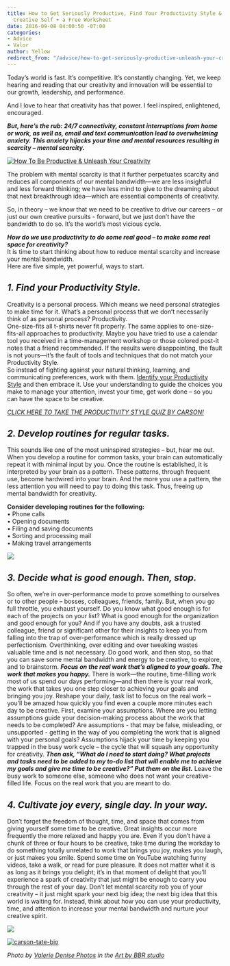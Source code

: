 ```yaml
---
title: How to Get Seriously Productive, Find Your Productivity Style & Unleash Your
  Creative Self + a Free Worksheet
date: 2016-09-08 04:00:50 -07:00
categories:
- Advice
- Valor
author: Yellow
redirect_from: "/advice/how-to-get-seriously-productive-unleash-your-creative-self/"
---
```


Today’s world is fast. It’s competitive. It’s constantly changing. Yet, we keep hearing and reading that our creativity and innovation will be essential to our growth, leadership, and performance.

And I love to hear that creativity has that power. I feel inspired, enlightened, encouraged.

_**But, here’s the rub: 24/7 connectivity, constant interruptions from home or work, as well as, email and text communication lead to overwhelming anxiety. This anxiety hijacks your time and mental resources resulting in scarcity – mental scarcity.**_

[![How To Be Productive & Unleash Your Creativity](https://yellow-blog-images.imgix.net/2016/09/How-To-Be-Productive-Unleash-Your-Creativity1.jpg)](https://yellow-blog-images.imgix.net/2016/09/How-To-Be-Productive-Unleash-Your-Creativity1.jpg)

The problem with mental scarcity is that it further perpetuates scarcity and reduces all components of our mental bandwidth—we are less insightful and less forward thinking; we have less mind to give to the dreaming about that next breakthrough idea—which are essential components of creativity.

So, in theory – we know that we need to be creative to drive our careers – or just our own creative pursuits - forward, but we just don’t have the bandwidth to do so. It’s the world’s most vicious cycle.

_**How do we use productivity to do some real good – to make some real space for creativity?**_  
It is time to start thinking about how to reduce mental scarcity and increase your mental bandwidth.  
Here are five simple, yet powerful, ways to start.

## _1\. Find your Productivity Style._

Creativity is a personal process. Which means we need personal strategies to make time for it. What’s a personal process that we don’t necessarily think of as personal process? Productivity.  
One-size-fits all t-shirts never fit properly. The same applies to one-size-fits-all approaches to productivity. Maybe you have tried to use a calendar tool you received in a time-management workshop or those colored post-it notes that a friend recommended. If the results were disappointing, the fault is not yours—it’s the fault of tools and techniques that do not match your Productivity Style.  
So instead of fighting against your natural thinking, learning, and communicating preferences, work with them. [Identify your Productivity Style](https://secure.jotform.us/carsontate/ProductivityStyleAssessmentFree) and then embrace it. Use your understanding to guide the choices you make to manage your attention, invest your time, get work done – so you can have the space to be creative.

_[CLICK HERE TO TAKE THE PRODUCTIVITY STYLE QUIZ BY CARSON!](https://secure.jotform.us/carsontate/ProductivityStyleAssessmentFree)_

## _2\. Develop routines for regular tasks._

This sounds like one of the most uninspired strategies – but, hear me out. When you develop a routine for common tasks, your brain can automatically repeat it with minimal input by you. Once the routine is established, it is interpreted by your brain as a pattern. These patterns, through frequent use, become hardwired into your brain. And the more you use a pattern, the less attention you will need to pay to doing this task. Thus, freeing up mental bandwidth for creativity.

**Consider developing routines for the following:**  
• Phone calls  
• Opening documents  
• Filing and saving documents  
• Sorting and processing mail  
• Making travel arrangements

[![](https://lh3.googleusercontent.com/A2qOzHCg2fLWo_lud4L7FXJTFtY3YebQwEjBwj1ehVQuV8rzRUsIICyt1WKeujqpDA0Nl1QIy-GKmbnxBDFkNA=s0)](https://yellowcollective.leadpages.co/leadbox/14657b173f72a2%3A17a2246bc746dc/5646239437684736/)

## _3\. Decide what is good enough. Then, stop._

So often, we’re in over-performance mode to prove something to ourselves or to other people – bosses, colleagues, friends, family. But, when you go full throttle, you exhaust yourself. Do you know what good enough is for each of the projects on your list? What is good enough for the organization and good enough for you? And if you have any doubts, ask a trusted colleague, friend or significant other for their insights to keep you from falling into the trap of over-performance which is really dressed up perfectionism. Overthinking, over editing and over tweaking wastes valuable time and is not necessary. Do good work, and then stop, so that you can save some mental bandwidth and energy to be creative, to explore, and to brainstorm. _**Focus on the real work that’s aligned to your goals. The work that makes you happy.**_ There is work—the routine, time-filling work most of us spend our days performing—and then there is your real work, the work that takes you one step closer to achieving your goals and bringing you joy. Reshape your daily, task list to focus on the real work – you’ll be amazed how quickly you find even a couple more minutes each day to be creative. First, examine your assumptions. Where are you letting assumptions guide your decision-making process about the work that needs to be completed? Are assumptions - that may be false, misleading, or unsupported - getting in the way of you completing the work that is aligned with your personal goals? Assumptions hijack your time by keeping you trapped in the busy work cycle – the cycle that will squash any opportunity for creativity. _**Then ask, “What do I need to start doing? What projects and tasks need to be added to my to-do list that will enable me to achieve my goals and give me time to be creative?” Put them on the list.**_ Leave the busy work to someone else, someone who does not want your creative-filled life. Focus on the real work that you are meant to do.[  
](https://yellow-blog-images.imgix.net/2016/09/Screen-Shot-2016-09-06-at-3.44.44-PM.png)

## _4\. Cultivate joy every, single day. In your way._

Don’t forget the freedom of thought, time, and space that comes from giving yourself some time to be creative. Great insights occur more frequently the more relaxed and happy you are. Even if you don’t have a chunk of three or four hours to be creative, take time during the workday to do something totally unrelated to work that brings you joy, makes you laugh, or just makes you smile. Spend some time on YouTube watching funny videos, take a walk, or read for pure pleasure. It does not matter what it is as long as it brings you delight; it’s in that moment of delight that you’ll experience a spark of creativity that just might be enough to carry you through the rest of your day. Don’t let mental scarcity rob you of your creativity – it just might spark your next big idea; the next big idea that this world is waiting for. Instead, think about how you can use your productivity, time, and attention to increase your mental bandwidth and nurture your creative spirit.

[![](https://lh3.googleusercontent.com/A2qOzHCg2fLWo_lud4L7FXJTFtY3YebQwEjBwj1ehVQuV8rzRUsIICyt1WKeujqpDA0Nl1QIy-GKmbnxBDFkNA=s0)](https://yellowcollective.leadpages.co/leadbox/14657b173f72a2%3A17a2246bc746dc/5646239437684736/)

[![carson-tate-bio](https://yellow-blog-images.imgix.net/2016/09/Carson-Tate-Bio.jpg)](http://www.carsontate.com/)

_Photo by [Valerie Denise Photos](http://www.valeriedenisephotos.com/) in the [Art by BBR studio](http://www.brigitbellritchie.com)_
